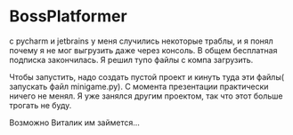 # BossPlatformer

с pycharm и jetbrains у меня случились некоторые траблы, 
и я понял почему я не мог выгрузить даже через консоль. 
В общем бесплатная подписка закончилась.
Я решил тупо файлы с компа загрузить.

Чтобы запустить, надо создать пустой проект и кинуть туда эти файлы( запускать файл minigame.py).
C момента презентации практически ничего не менял. Я уже занялся другим проектом, так что этот больше трогать не буду.

Возможно Виталик им займется...


